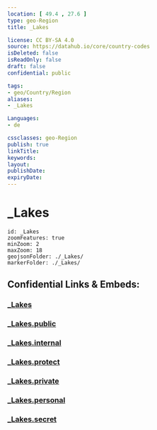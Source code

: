 ```yaml
---
location: [ 49.4 , 27.6 ] 
type: geo-Region
title: _Lakes

license: CC BY-SA 4.0
source: https://datahub.io/core/country-codes
isDeleted: false
isReadOnly: false
draft: false
confidential: public

tags:
- geo/Country/Region
aliases:
- _Lakes

Languages:
- de

cssclasses: geo-Region
publish: true
linkTitle: 
keywords: 
layout: 
publishDate: 
expiryDate: 
---
```


# _Lakes

```leaflet
id: _Lakes
zoomFeatures: true 
minZoom: 2 
maxZoom: 18
geojsonFolder: ./_Lakes/
markerFolder: ./_Lakes/
```


## Confidential Links & Embeds: 

### [_Lakes](/_Standards/Earth/Continent/Europe/Europe~East/Ukraine/Regions~Ukraine/Khmel'nyts'kyy/_Lakes.md) 

### [_Lakes.public](/_public/Earth/Continent/Europe/Europe~East/Ukraine/Regions~Ukraine/Khmel'nyts'kyy/_Lakes.public.md) 

### [_Lakes.internal](/_internal/Earth/Continent/Europe/Europe~East/Ukraine/Regions~Ukraine/Khmel'nyts'kyy/_Lakes.internal.md) 

### [_Lakes.protect](/_protect/Earth/Continent/Europe/Europe~East/Ukraine/Regions~Ukraine/Khmel'nyts'kyy/_Lakes.protect.md) 

### [_Lakes.private](/_private/Earth/Continent/Europe/Europe~East/Ukraine/Regions~Ukraine/Khmel'nyts'kyy/_Lakes.private.md) 

### [_Lakes.personal](/_personal/Earth/Continent/Europe/Europe~East/Ukraine/Regions~Ukraine/Khmel'nyts'kyy/_Lakes.personal.md) 

### [_Lakes.secret](/_secret/Earth/Continent/Europe/Europe~East/Ukraine/Regions~Ukraine/Khmel'nyts'kyy/_Lakes.secret.md)

